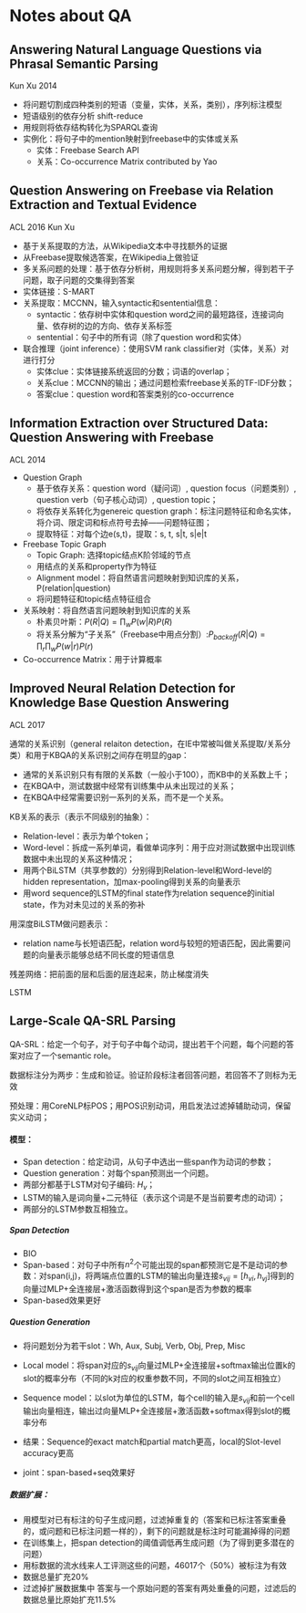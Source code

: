 # Notes about QA

## Answering Natural Language Questions via Phrasal Semantic Parsing 

Kun Xu 2014

- 将问题切割成四种类别的短语（变量，实体，关系，类别），序列标注模型
- 短语级别的依存分析 shift-reduce
- 用规则将依存结构转化为SPARQL查询
- 实例化：将句子中的mention映射到freebase中的实体或关系
  - 实体：Freebase Search API
  - 关系：Co-occurrence Matrix contributed by Yao 

## Question Answering on Freebase via Relation Extraction and Textual Evidence 

ACL 2016 Kun Xu

- 基于关系提取的方法，从Wikipedia文本中寻找额外的证据
- 从Freebase提取候选答案，在Wikipedia上做验证
- 多关系问题的处理：基于依存分析树，用规则将多关系问题分解，得到若干子问题，取子问题的交集得到答案
- 实体链接：S-MART
- 关系提取：MCCNN，输入syntactic和sentential信息：
  - syntactic：依存树中实体和question word之间的最短路径，连接词向量、依存树的边的方向、依存关系标签
  - sentential：句子中的所有词（除了question word和实体）
- 联合推理（joint inference）：使用SVM rank classifier对（实体，关系）对进行打分
  - 实体clue：实体链接系统返回的分数；词语的overlap；
  - 关系clue：MCCNN的输出；通过问题检索freebase关系的TF-IDF分数；
  - 答案clue：question word和答案类别的co-occurrence

## Information Extraction over Structured Data: Question Answering with Freebase 

ACL 2014

- Question Graph
  - 基于依存关系：question word（疑问词）, question focus（问题类别）, question verb（句子核心动词）, question topic；
  - 将依存关系转化为genereic question graph：标注问题特征和命名实体，将介词、限定词和标点符号去掉——问题特征图；
  - 提取特征：对每个边e(s,t)，提取：s, t, s|t, s|e|t
- Freebase Topic Graph
  - Topic Graph: 选择topic结点K阶邻域的节点
  - 用结点的关系和property作为特征
  - Alignment model：将自然语言问题映射到知识库的关系，P(relation|question)
  - 将问题特征和topic结点特征组合
- 关系映射：将自然语言问题映射到知识库的关系
  - 朴素贝叶斯：$P(R|Q)=\prod_w P(w|R)P(R)$
  - 将关系分解为“子关系”（Freebase中用点分割）:$P_{backoff}(R|Q)=\prod_r\prod_w P(w|r)P(r)$
- Co-occurrence Matrix：用于计算概率



## Improved Neural Relation Detection for Knowledge Base Question Answering 

ACL 2017

通常的关系识别（general relaiton detection，在IE中常被叫做关系提取/关系分类）和用于KBQA的关系识别之间存在明显的gap：

- 通常的关系识别只有有限的关系数（一般小于100），而KB中的关系数上千；
- 在KBQA中，测试数据中经常有训练集中从未出现过的关系；
- 在KBQA中经常需要识别一系列的关系，而不是一个关系。

KB关系的表示（表示不同级别的抽象）：

- Relation-level：表示为单个token；
- Word-level：拆成一系列单词，看做单词序列：用于应对测试数据中出现训练数据中未出现的关系这种情况；
- 用两个BiLSTM（共享参数的）分别得到Relation-level和Word-level的hidden representation，加max-pooling得到关系的向量表示
- 用word sequence的LSTM的final state作为relation sequence的initial state，作为对未见过的关系的弥补

用深度BiLSTM做问题表示：

- relation name与长短语匹配，relation word与较短的短语匹配，因此需要问题的向量表示能够总结不同长度的短语信息

残差网络：把前面的层和后面的层连起来，防止梯度消失

LSTM

## Large-Scale QA-SRL Parsing 

QA-SRL：给定一个句子，对于句子中每个动词，提出若干个问题，每个问题的答案对应了一个semantic role。

数据标注分为两步：生成和验证。验证阶段标注者回答问题，若回答不了则标为无效

预处理：用CoreNLP标POS；用POS识别动词，用启发法过滤掉辅助动词，保留实义动词；

#### 模型：

- Span detection：给定动词，从句子中选出一些span作为动词的参数；
- Question generation：对每个span预测出一个问题。
- 两部分都基于LSTM对句子编码: $H_v$；
- LSTM的输入是词向量+二元特征（表示这个词是不是当前要考虑的动词）；
- 两部分的LSTM参数互相独立。

##### Span Detection

- BIO
- Span-based：对句子中所有$n^2$个可能出现的span都预测它是不是动词的参数：对span(i,j)，将两端点位置的LSTM的输出向量连接$s_{vij}=[h_{vi}, h_{vj}]$得到的向量过MLP+全连接层+激活函数得到这个span是否为参数的概率
- Span-based效果更好

##### Question Generation

- 将问题划分为若干slot：Wh, Aux, Subj, Verb, Obj, Prep, Misc

- Local model：将span对应的$s_{vij}$向量过MLP+全连接层+softmax输出位置k的slot的概率分布（不同的k对应的权重参数不同，不同的slot之间互相独立）
- Sequence model：以slot为单位的LSTM，每个cell的输入是$s_{vij}$和前一个cell输出向量相连，输出过向量MLP+全连接层+激活函数+softmax得到slot的概率分布
- 结果：Sequence的exact match和partial match更高，local的Slot-level accuracy更高
- joint：span-based+seq效果好

##### 数据扩展：

- 用模型对已有标注的句子生成问题，过滤掉重复的（答案和已标注答案重叠的，或问题和已标注问题一样的），剩下的问题就是标注时可能漏掉得的问题
- 在训练集上，把span detection的阈值调低再生成问题（为了得到更多潜在的问题）
- 用标数据的流水线来人工评测这些的问题，46017个（50%）被标注为有效
- 数据总量扩充20%
- 过滤掉扩展数据集中 答案与一个原始问题的答案有两处重叠的问题，过滤后的数据总量比原始扩充11.5%